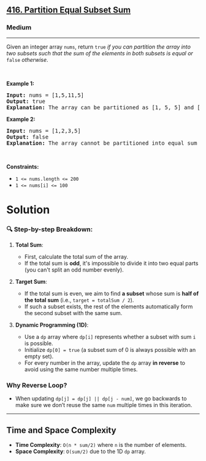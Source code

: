 <h2><a href="https://leetcode.com/problems/partition-equal-subset-sum">416. Partition Equal Subset Sum</a></h2><h3>Medium</h3><hr><p>Given an integer array <code>nums</code>, return <code>true</code> <em>if you can partition the array into two subsets such that the sum of the elements in both subsets is equal or </em><code>false</code><em> otherwise</em>.</p>

<p>&nbsp;</p>
<p><strong class="example">Example 1:</strong></p>

<pre>
<strong>Input:</strong> nums = [1,5,11,5]
<strong>Output:</strong> true
<strong>Explanation:</strong> The array can be partitioned as [1, 5, 5] and [11].
</pre>

<p><strong class="example">Example 2:</strong></p>

<pre>
<strong>Input:</strong> nums = [1,2,3,5]
<strong>Output:</strong> false
<strong>Explanation:</strong> The array cannot be partitioned into equal sum subsets.
</pre>

<p>&nbsp;</p>
<p><strong>Constraints:</strong></p>

<ul>
	<li><code>1 &lt;= nums.length &lt;= 200</code></li>
	<li><code>1 &lt;= nums[i] &lt;= 100</code></li>
</ul>


# Solution

### 🔍 Step-by-step Breakdown:

1. **Total Sum**: 
   - First, calculate the total sum of the array.
   - If the total sum is **odd**, it's impossible to divide it into two equal parts (you can't split an odd number evenly).

2. **Target Sum**:
   - If the total sum is even, we aim to find **a subset** whose sum is **half of the total sum** (i.e., `target = totalSum / 2`).
   - If such a subset exists, the rest of the elements automatically form the second subset with the same sum.

3. **Dynamic Programming (1D)**:
   - Use a `dp` array where `dp[i]` represents whether a subset with sum `i` is possible.
   - Initialize `dp[0] = true` (a subset sum of 0 is always possible with an empty set).
   - For every number in the array, update the `dp` array **in reverse** to avoid using the same number multiple times.

### Why Reverse Loop?
- When updating `dp[j] = dp[j] || dp[j - num]`, we go backwards to make sure we don’t reuse the same `num` multiple times in this iteration.

---

## Time and Space Complexity

- **Time Complexity**: `O(n * sum/2)` where `n` is the number of elements.
- **Space Complexity**: `O(sum/2)` due to the 1D `dp` array.

